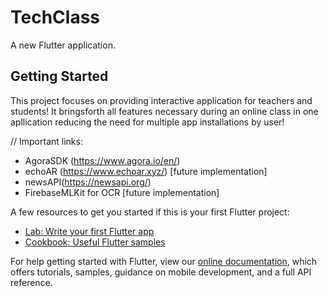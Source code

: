 # TechClass

A new Flutter application.

## Getting Started

This project focuses on providing interactive application for teachers and students!
It bringsforth all features necessary during an online class in one apllication reducing the need for multiple app
installations by user!

//
Important links:

- AgoraSDK (https://www.agora.io/en/)
- echoAR (https://www.echoar.xyz/) [future implementation]
- newsAPI(https://newsapi.org/)
- FirebaseMLKit for OCR [future implementation]



A few resources to get you started if this is your first Flutter project:

- [Lab: Write your first Flutter app](https://flutter.dev/docs/get-started/codelab)
- [Cookbook: Useful Flutter samples](https://flutter.dev/docs/cookbook)

For help getting started with Flutter, view our
[online documentation](https://flutter.dev/docs), which offers tutorials,
samples, guidance on mobile development, and a full API reference.
